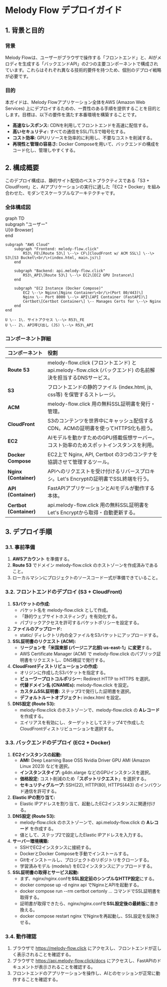 # **Melody Flow デプロイガイド**

## **1\. 背景と目的**

### **背景**

Melody Flowは、ユーザーがブラウザで操作する「フロントエンド」と、AIがメロディを生成する「バックエンドAPI」の2つの主要コンポーネントで構成されています。これらはそれぞれ異なる技術的要件を持つため、個別のデプロイ戦略が必要です。

### **目的**

本ガイドは、Melody Flowアプリケーション全体をAWS (Amazon Web Services) 上にデプロイするための、一貫性のある手順を提供することを目的とします。目標は、以下の要件を満たす本番環境を構築することです。

* **高速なレスポンス:** CDNを利用してフロントエンドを高速に配信する。  
* **高いセキュリティ:** すべての通信をSSL/TLSで暗号化する。  
* **コスト効率:** GPUリソースを効率的に利用し、不要なコストを削減する。  
* **再現性と管理の容易さ:** Docker Composeを用いて、バックエンドの構成をコード化し、管理しやすくする。

## **2\. 構成概要**

このデプロイ構成は、静的サイト配信のベストプラクティスである「S3 \+ CloudFront」と、AIアプリケーションの実行に適した「EC2 \+ Docker」を組み合わせた、モダンでスケーラブルなアーキテクチャです。

### **全体構成図**

graph TD  
    subgraph "ユーザー"  
        U\[🌐 Browser\]  
    end

    subgraph "AWS Cloud"  
        subgraph "Frontend: melody-flow.click"  
            R53\_FE\[Route 53\] \--\> CF\[CloudFront w/ ACM SSL\] \--\> S3\[S3 Bucket\<br/\>(index.html, main.js)\]  
        end

        subgraph "Backend: api.melody-flow.click"  
            R53\_API\[Route 53\] \--\> EC2\[EC2 GPU Instance\]  
        end

        subgraph "EC2 Instance (Docker Compose)"  
            EC2 \--\> Nginx\[Nginx Container\<br/\>(Port 80/443)\]  
            Nginx \-- Port 8000 \--\> API\[API Container (FastAPI)\]  
            Certbot\[Certbot Container\] \-- Manages Certs for \--\> Nginx  
        end  
    end

    U \-- 1\. サイトアクセス \--\> R53\_FE  
    U \-- 2\. API呼び出し (JS) \--\> R53\_API

### **コンポーネント詳細**

| コンポーネント | 役割 |
| :---- | :---- |
| **Route 53** | melody-flow.click (フロントエンド) と api.melody-flow.click (バックエンド) の名前解決を担当するDNSサービス。 |
| **S3** | フロントエンドの静的ファイル (index.html, js, css等) を保管するストレージ。 |
| **ACM** | melody-flow.click 用の無料SSL証明書を発行・管理。 |
| **CloudFront** | S3のコンテンツを世界中にキャッシュ配信するCDN。ACMの証明書を使ってHTTPS化も担う。 |
| **EC2** | AIモデルを動かすためのGPU搭載仮想サーバー。コスト効率のためスポットインスタンスを利用。 |
| **Docker Compose** | EC2上で Nginx, API, Certbot の3つのコンテナを協調させて管理するツール。 |
| **Nginx (Container)** | APIへのリクエストを受け付けるリバースプロキシ。Let's Encryptの証明書でSSL終端を行う。 |
| **API (Container)** | FastAPIアプリケーションとAIモデルが動作する本体。 |
| **Certbot (Container)** | api.melody-flow.click 用の無料SSL証明書をLet's Encryptから取得・自動更新する。 |

## **3\. デプロイ手順**

### **3.1. 事前準備**

1. **AWSアカウント** を準備する。  
2. **Route 53** でドメイン melody-flow.click のホストゾーンを作成済みであること。  
3. ローカルマシンにプロジェクトのソースコード一式が準備できていること。

### **3.2. フロントエンドのデプロイ (S3 \+ CloudFront)**

1. **S3バケットの作成:**  
   * バケット名を melody-flow.click として作成。  
   * 「静的ウェブサイトホスティング」を有効化する。  
   * パブリックアクセスを許可するバケットポリシーを設定する。  
2. **ファイルのアップロード:**  
   * static/ ディレクトリ内の全ファイルをS3バケットにアップロードする。  
3. **SSL証明書のリクエスト (ACM):**  
   * **リージョンを「米国東部 (バージニア北部) us-east-1」に変更**する。  
   * AWS Certificate Manager (ACM) で melody-flow.click のパブリック証明書をリクエストし、DNS検証で発行する。  
4. **CloudFrontディストリビューションの作成:**  
   * オリジンに作成したS3バケットを指定する。  
   * **ビューワープロトコルポリシー:** Redirect HTTP to HTTPS を選択。  
   * **代替ドメイン名 (CNAMEs):** melody-flow.click を設定。  
   * **カスタムSSL証明書:** ステップ3で発行した証明書を選択。  
   * **デフォルトルートオブジェクト:** index.html を設定。  
5. **DNS設定 (Route 53):**  
   * melody-flow.click のホストゾーンで、melody-flow.click の **Aレコード** を作成する。  
   * エイリアスを有効にし、ターゲットとしてステップ4で作成したCloudFrontディストリビューションを選択する。

### **3.3. バックエンドのデプロイ (EC2 \+ Docker)**

1. **EC2インスタンスの起動:**  
   * **AMI:** Deep Learning Base OSS Nvidia Driver GPU AMI (Amazon Linux 2023\) などを選択。  
   * **インスタンスタイプ:** g4dn.xlarge などのGPUインスタンスを選択。  
   * **価格設定:** コスト削減のため「**スポットリクエスト**」を選択する。  
   * **セキュリティグループ:** SSH(22), HTTP(80), HTTPS(443) のインバウンド通信を許可する。  
2. **Elastic IPの割り当て:**  
   * Elastic IPアドレスを割り当て、起動したEC2インスタンスに関連付ける。  
3. **DNS設定 (Route 53):**  
   * melody-flow.click のホストゾーンで、api.melody-flow.click の **Aレコード** を作成する。  
   * 値として、ステップ2で設定したElastic IPアドレスを入力する。  
4. **サーバー環境構築:**  
   * SSHでEC2インスタンスに接続する。  
   * DockerとDocker Composeを手動でインストールする。  
   * Gitをインストールし、プロジェクトのリポジトリをクローンする。  
   * 学習済みモデル (models/) をEC2インスタンスにアップロードする。  
5. **SSL証明書の取得とサービス起動:**  
   * まず、nginx/nginx.confを**SSL設定前のシンプルなHTTP設定**にする。  
   * docker compose up \-d nginx api でNginxとAPIを起動する。  
   * docker compose run \--rm certbot certonly ... コマンドでSSL証明書を取得する。  
   * 証明書が取得できたら、nginx/nginx.confを**SSL設定後の最終版**に書き換える。  
   * docker compose restart nginx でNginxを再起動し、SSL設定を反映させる。

### **3.4. 動作確認**

1. ブラウザで https://melody-flow.click にアクセスし、フロントエンドが正しく表示されることを確認する。  
2. ブラウザで https://api.melody-flow.click/docs にアクセスし、FastAPIのドキュメントが表示されることを確認する。  
3. フロントエンドのアプリケーションを操作し、AIとのセッションが正常に動作することを確認する。
